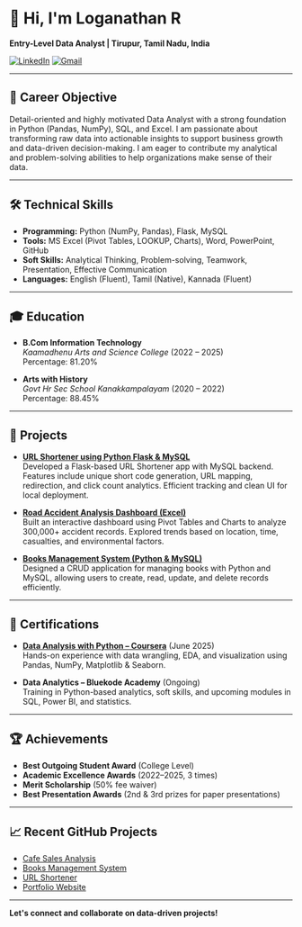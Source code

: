 # 👋 Hi, I'm Loganathan R

**Entry-Level Data Analyst | Tirupur, Tamil Nadu, India**

[![LinkedIn](https://img.shields.io/badge/LinkedIn-LoganathanR1210-blue?logo=linkedin)](https://www.linkedin.com/in/loganathanr1210)
[![Gmail](https://img.shields.io/badge/Email-logangreen1210@gmail.com-red?logo=gmail)](mailto:logangreen1210@gmail.com)

---

## 🎯 Career Objective

Detail-oriented and highly motivated Data Analyst with a strong foundation in Python (Pandas, NumPy), SQL, and Excel. I am passionate about transforming raw data into actionable insights to support business growth and data-driven decision-making. I am eager to contribute my analytical and problem-solving abilities to help organizations make sense of their data.

---

## 🛠️ Technical Skills

- **Programming:** Python (NumPy, Pandas), Flask, MySQL
- **Tools:** MS Excel (Pivot Tables, LOOKUP, Charts), Word, PowerPoint, GitHub
- **Soft Skills:** Analytical Thinking, Problem-solving, Teamwork, Presentation, Effective Communication
- **Languages:** English (Fluent), Tamil (Native), Kannada (Fluent)

---

## 🎓 Education

- **B.Com Information Technology**  
  *Kaamadhenu Arts and Science College* (2022 – 2025)  
  Percentage: 81.20%

- **Arts with History**  
  *Govt Hr Sec School Kanakkampalayam* (2020 – 2022)  
  Percentage: 88.45%

---

## 🚀 Projects

- [**URL Shortener using Python Flask & MySQL**](https://github.com/LoganathanR03/url-shortener)  
  Developed a Flask-based URL Shortener app with MySQL backend. Features include unique short code generation, URL mapping, redirection, and click count analytics. Efficient tracking and clean UI for local deployment.

- [**Road Accident Analysis Dashboard (Excel)**](https://github.com/LoganathanR03/cafe-sales-analysis)  
  Built an interactive dashboard using Pivot Tables and Charts to analyze 300,000+ accident records. Explored trends based on location, time, casualties, and environmental factors.

- [**Books Management System (Python & MySQL)**](https://github.com/LoganathanR03/Books-Management-System)  
  Designed a CRUD application for managing books with Python and MySQL, allowing users to create, read, update, and delete records efficiently.

---

## 📜 Certifications

- [**Data Analysis with Python – Coursera**](https://coursera.org/verify/ZH4V6WRCYXYC) (June 2025)  
  Hands-on experience with data wrangling, EDA, and visualization using Pandas, NumPy, Matplotlib & Seaborn.

- **Data Analytics – Bluekode Academy** (Ongoing)  
  Training in Python-based analytics, soft skills, and upcoming modules in SQL, Power BI, and statistics.

---

## 🏆 Achievements

- **Best Outgoing Student Award** (College Level)
- **Academic Excellence Awards** (2022–2025, 3 times)
- **Merit Scholarship** (50% fee waiver)
- **Best Presentation Awards** (2nd & 3rd prizes for paper presentations)

---

## 📈 Recent GitHub Projects

- [Cafe Sales Analysis](https://github.com/LoganathanR03/cafe-sales-analysis)
- [Books Management System](https://github.com/LoganathanR03/Books-Management-System)
- [URL Shortener](https://github.com/LoganathanR03/url-shortener)
- [Portfolio Website](https://github.com/LoganathanR03/Portfolio)

---

**Let's connect and collaborate on data-driven projects!**
